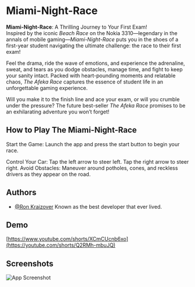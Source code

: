 # Miami-Night-Race

**Miami-Night-Race**: A Thrilling Journey to Your First Exam!  
Inspired by the iconic *Beach Race* on the Nokia 3310—legendary in the annals of mobile gaming—*Miami-Night-Race* puts you in the shoes of a first-year student navigating the ultimate challenge: the race to their first exam!  

Feel the drama, ride the wave of emotions, and experience the adrenaline, sweat, and tears as you dodge obstacles, manage time, and fight to keep your sanity intact. Packed with heart-pounding moments and relatable chaos, *The Afeka Race* captures the essence of student life in an unforgettable gaming experience.  

Will you make it to the finish line and ace your exam, or will you crumble under the pressure? The future best-seller *The Afeka Race* promises to be an exhilarating adventure you won’t forget!

## How to Play The Miami-Night-Race

Start the Game: Launch the app and press the start button to begin your race.

Control Your Car:
Tap the left arrow to steer left.
Tap the right arrow to steer right.
Avoid Obstacles: Maneuver around potholes, cones, and reckless drivers as they appear on the road.

## Authors

- [@Ron Kraizover](https://github.com/RonK42)
Known as the best developer that ever lived.


## Demo
[https://www.youtube.com/shorts/XCmCUcnb6xo](https://youtube.com/shorts/Q2RMh-mbuJQ)

## Screenshots

![App Screenshot](https://i.imgur.com/u8468Vl.png)

